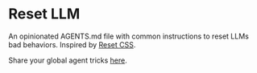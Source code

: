 # Reset LLM

An opinionated AGENTS.md file with common instructions to reset LLMs bad behaviors. Inspired by [Reset CSS](https://meyerweb.com/eric/tools/css/reset/).

Share your global agent tricks [here](https://github.com/giuseppeg/reset-llm/issues/1).
